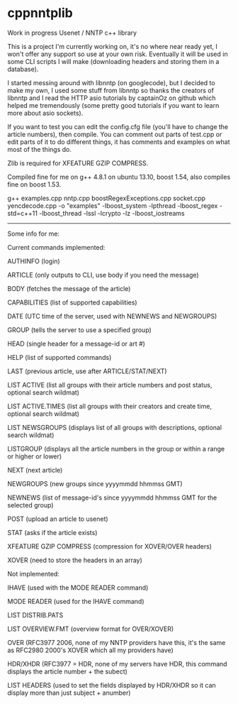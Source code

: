 cppnntplib
==========

Work in progress Usenet / NNTP c++ library

This is a project I'm currently working on, it's no where near ready
yet, I won't offer any support so use at your own risk. Eventually
it will be used in some CLI scripts I will make (downloading headers
and storing them in a database).

I started messing around with libnntp (on googlecode), but I decided to
make my own, I used some stuff from libnntp so thanks the creators of
libnntp and I read the HTTP asio tutorials by captainOz on github
which helped me tremendously (some pretty good tutorials if you want to
learn more about asio sockets).

If you want to test you can edit the config.cfg file (you'll have to
change the article numbers), then compile. You can comment out parts
of test.cpp or edit parts of it to do different things, it has comments
and examples on what most of the things do.

Zlib is required for XFEATURE GZIP COMPRESS.

Compiled fine for me on g++ 4.8.1 on ubuntu 13.10, boost 1.54, also
compiles fine on boost 1.53.

g++ examples.cpp nntp.cpp boostRegexExceptions.cpp socket.cpp yencdecode.cpp -o "examples" -lboost_system -lpthread -lboost_regex -std=c++11 -lboost_thread -lssl -lcrypto -lz -lboost_iostreams


------------------------------------------------------------------------
Some info for me:


Current commands implemented:

AUTHINFO      (login)

ARTICLE       (only outputs to CLI, use body if you need the message)

BODY          (fetches the message of the article)

CAPABILITIES  (list of supported capabilities)

DATE          (UTC time of the server, used with NEWNEWS and NEWGROUPS)

GROUP         (tells the server to use a specified group)

HEAD          (single header for a message-id or art #)

HELP          (list of supported commands)

LAST          (previous article, use after ARTICLE/STAT/NEXT)

LIST ACTIVE   (list all groups with their article numbers and post status, optional search wildmat)

LIST ACTIVE.TIMES (list all groups with their creators and create time, optional search wildmat)

LIST NEWSGROUPS (displays list of all groups with descriptions, optional search wildmat)

LISTGROUP     (displays all the article numbers in the group or within a range or higher or lower)

NEXT          (next article)

NEWGROUPS     (new groups since yyyymmdd hhmmss GMT)

NEWNEWS       (list of message-id's since yyyymmdd hhmmss GMT for the selected group)      

POST          (upload an article to usenet)

STAT          (asks if the article exists)

XFEATURE GZIP COMPRESS (compression for XOVER/OVER headers)

XOVER         (need to store the headers in an array)


Not implemented:

IHAVE         (used with the MODE READER command)

MODE READER   (used for the IHAVE command)

LIST DISTRIB.PATS

LIST OVERVIEW.FMT (overview format for OVER/XOVER)  

OVER          (RFC3977 2006, none of my NNTP providers have this, it's the same as RFC2980 2000's XOVER which all my providers have)

HDR/XHDR      (RFC3977 = HDR, none of my servers have HDR, this command displays the article number + the subect)

LIST HEADERS  (used to set the fields displayed by HDR/XHDR so it can display more than just subject + anumber)
